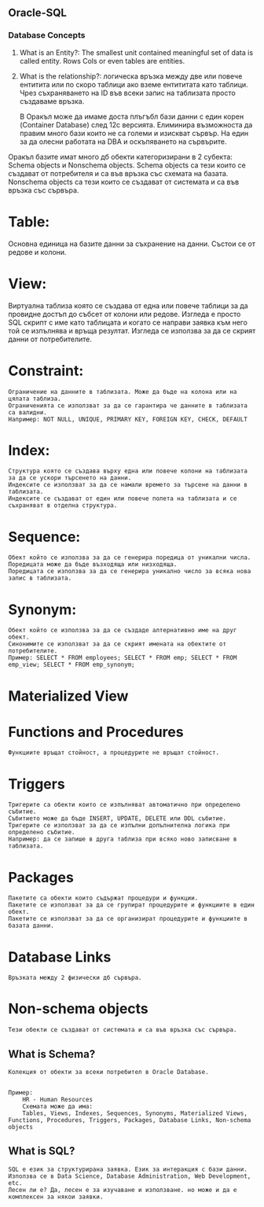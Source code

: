 ## Oracle-SQL


### Database Concepts

1. What is an Entity?: The smallest unit contained meaningful set of data is called entity. Rows Cols or even tables are entities.
2. What is the relationship?: логическа връзка между две или повече ентитита или по скоро таблици ако вземе ентититата като таблици.
    Чрез съхраняването на ID във всеки запис на таблизата просто създаваме връзка. 

    В Оракъл може да имаме доста плъгъбл бази данни с един корен (Container Database) след 12c версията. Елиминира възможноста да правим много бази които не са големи и изискват сървър. На един за да олесни работата на DBA и оскъпяването на сървърите.

 Оракъл базите имат много дб обекти категоризирани в 2 субекта: Schema objects и Nonschema objects. 
 Schema objects са тези които се създават от потребителя и са във връзка със схемата на базата. 
 Nonschema objects са тези които се създават от системата и са във връзка със сървъра.

 # Table:
  Основна единица на базите данни за съхранение на данни. Състои се от редове и колони.
 # View:
  Виртуална таблиза която се създава от една или повече таблици за да провидне достъп до събсет от колони или редове.
  Изгледа е просто SQL скрипт с име като таблицата и когато се направи заявка към него той се изпълнява и връща резултат.
    Изгледа се използва за да се скрият данни от потребителите.

# Constraint:
    Ограничение на данните в таблизата. Може да бъде на колона или на цялата таблиза. 
    Ограниченията се използват за да се гарантира че данните в таблизата са валидни. 
    Например: NOT NULL, UNIQUE, PRIMARY KEY, FOREIGN KEY, CHECK, DEFAULT
  
# Index: 
    Структура която се създава върху една или повече колони на таблизата за да се ускори търсенето на данни.
    Индексите се използват за да се намали времето за търсене на данни в таблизата. 
    Индексите се създават от един или повече полета на таблизата и се съхраняват в отделна структура. 
    
# Sequence:
    Обект който се използва за да се генерира поредица от уникални числа. 
    Поредицата може да бъде възходяща или низходяща. 
    Поредицата се използва за да се генерира уникално число за всяка нова запис в таблизата. 

# Synonym:
    Обект който се използва за да се създаде алтернативно име на друг обект. 
    Синонимите се използват за да се скрият имената на обектите от потребителите. 
    Пример: SELECT * FROM employees; SELECT * FROM emp; SELECT * FROM emp_view; SELECT * FROM emp_synonym;

# Materialized View

# Functions and Procedures
    Функциите връщат стойност, а процедурите не връщат стойност.
# Triggers
    Тригерите са обекти които се изпълняват автоматично при определено събитие. 
    Събитието може да бъде INSERT, UPDATE, DELETE или DDL събитие. 
    Тригерите се използват за да се изпълни допълнителна логика при определено събитие. 
    Например: да се запише в друга таблиза при всяко ново записване в таблизата.

# Packages
    Пакетите са обекти които съдържат процедури и функции. 
    Пакетите се използват за да се групират процедурите и функциите в един обект. 
    Пакетите се използват за да се организират процедурите и функциите в базата данни. 
    
# Database Links
    Връзката между 2 физически дб сървъра.

# Non-schema objects
    Тези обекти се създават от системата и са във връзка със сървъра. 


 ## What is Schema? 
    Колекция от обекти за всеки потребител в Oracle Database.


    Пример:
        HR - Human Resources
        Схемата може да има:
        Tables, Views, Indexes, Sequences, Synonyms, Materialized Views, Functions, Procedures, Triggers, Packages, Database Links, Non-schema objects

## What is SQL?
    SQL е език за структурирана заявка. Език за интеракция с бази данни. Използва се в Data Science, Database Administration, Web Development, etc.
    Лесен ли е? Да, лесен е за изучаване и използване. но може и да е комплексен за някои заявки.



